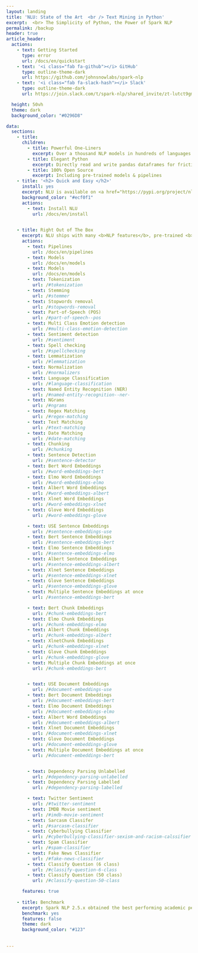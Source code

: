 ```yaml
---
layout: landing
title: 'NLU: State of the Art  <br /> Text Mining in Python'
excerpt:  <br> The Simplicity of Python, the Power of Spark NLP
permalink: /backup
header: true
article_header:
  actions:
    - text: Getting Started
      type: error
      url: /docs/en/quickstart    
    - text: '<i class="fab fa-github"></i> GitHub'
      type: outline-theme-dark
      url: https://github.com/johnsnowlabs/spark-nlp  
    - text: '<i class="fab fa-slack-hash"></i> Slack' 
      type: outline-theme-dark
      url: https://join.slack.com/t/spark-nlp/shared_invite/zt-lutct9gm-kuUazcyFKhuGY3_0AMkxqA    

  height: 50vh
  theme: dark
  background_color: "#0296D8"

data:
  sections:
    - title: 
      children:
        - title: Powerful One-Liners
          excerpt: Over a thousand NLP models in hundreds of languages are at your fingertips with just one line of code
        - title: Elegant Python
          excerpt: Directly read and write pandas dataframes for frictionless integration with other libraries and existing ML pipelines   
        - title: 100% Open Source
          excerpt: Including pre-trained models & pipelines
    - title: '<h2> Quick and Easy </h2>'
      install: yes
      excerpt: NLU is available on <a href="https://pypi.org/project/nlu" target="_blank">PyPI</a>, <a href="https://anaconda.org/JohnSnowLabs/nlu" target="_blank">Conda</a>
      background_color: "#ecf0f1"
      actions:
        - text: Install NLU
          url: /docs/en/install
    

    - title: Right Out of The Box
      excerpt: NLU ships with many <b>NLP features</b>, pre-trained <b>models</b> and <b>pipelines</b> <br> It takes in Pandas and outputs <b> Pandas Dataframes </b> <br>  All in <u> <b> one line <b> </u> 
      actions:
        - text: Pipelines
          url: /docs/en/pipelines     
        - text: Models
          url: /docs/en/models
        - text: Models
          url: /docs/en/models
        - text: Tokenization
          url: /#tokenization
        - text: Stemming
          url: /#stemmer
        - text: Stopwords removal
          url: /#stopwords-removal
        - text: Part-of-Speech (POS) 
          url: /#part-of-speech--pos
        - text: Multi Class Emotion detection
          url: /#multi-class-emotion-detection
        - text: Sentiment detection
          url: /#sentiment
        - text: Spell checking 
          url: /#spellchecking
        - text: Lemmatization
          url: /#lemmatization
        - text: Normalization
          url: /#normalizers
        - text: Language Classification
          url: /#language-classification
        - text: Named Entity Recognition (NER)
          url: /#named-entity-recognition--ner-
        - text: NGrams 
          url: /#ngrams
        - text: Regex Matching
          url: /#regex-matching
        - text: Text Matching
          url: /#text-matching
        - text: Date Matching
          url: /#date-matching
        - text: Chunking
          url: /#chunking
        - text: Sentence Detection
          url: /#sentence-detector
        - text: Bert Word Embeddings 
          url: /#word-embeddings-bert
        - text: Elmo Word Embeddings 
          url: /#word-embeddings-elmo
        - text: Albert Word Embeddings 
          url: /#word-embeddings-albert
        - text: Xlnet Word Embeddings 
          url: /#word-embeddings-xlnet
        - text: Glove Word Embeddings 
          url: /#word-embeddings-glove

        - text: USE Sentence Embeddings 
          url: /#sentence-embeddings-use
        - text: Bert Sentence Embeddings 
          url: /#sentence-embeddings-bert
        - text: Elmo Sentence Embeddings 
          url: /#sentence-embeddings-elmo
        - text: Albert Sentence Embeddings 
          url: /#sentence-embeddings-albert
        - text: Xlnet Sentence Embeddings 
          url: /#sentence-embeddings-xlnet
        - text: Glove Sentence Embeddings 
          url: /#sentence-embeddings-glove
        - text: Multiple Sentence Embeddings at once
          url: /#sentence-embeddings-bert          

        - text: Bert Chunk Embeddings 
          url: /#chunk-embeddings-bert
        - text: Elmo Chunk Embeddings 
          url: /#chunk-embeddings-elmo
        - text: Albert Chunk Embeddings 
          url: /#chunk-embeddings-albert
        - text: XlnetChunk Embeddings 
          url: /#chunk-embeddings-xlnet
        - text: Glove Chunk Embeddings 
          url: /#chunk-embeddings-glove
        - text: Multiple Chunk Embeddings at once
          url: /#chunk-embeddings-bert          


        - text: USE Document Embeddings 
          url: /#document-embeddings-use
        - text: Bert Document Embeddings 
          url: /#document-embeddings-bert
        - text: Elmo Document Embeddings 
          url: /#document-embeddings-elmo
        - text: Albert Word Embeddings 
          url: /#document-embeddings-albert
        - text: Xlnet Document Embeddings 
          url: /#document-embeddings-xlnet
        - text: Glove Document Embeddings 
          url: /#document-embeddings-glove
        - text: Multiple Document Embeddings at once
          url: /#document-embeddings-bert          


        - text: Dependency Parsing Unlabelled
          url: /#dependency-parsing-unlabelled
        - text: Dependency Parsing Labelled
          url: /#dependency-parsing-labelled          

        - text: Twitter Sentiment
          url: /#twitter-sentiment          
        - text: IMDB Movie sentiment
          url: /#imdb-movie-sentiment          
        - text: Sarcasm Classifer
          url: /#sarcasm-classifier          
        - text: Cyberbullying Classifier
          url: /#cyberbullying-classifier-sexism-and-racism-calssifier          
        - text: Spam Classifier
          url: /#spam-classifier
        - text: Fake News Classifier
          url: /#fake-news-classifier          
        - text: Classify Question (6 class) 
          url: /#classify-question-6-class          
        - text: Classify Question (50 class)
          url: /#classify-question-50-class      

      features: true
    
    - title: Benchmark
      excerpt: Spark NLP 2.5.x obtained the best performing academic peer-reviewed results
      benchmark: yes
      features: false
      theme: dark
      background_color: "#123"
 
      
---
```

